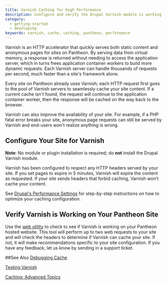 ```yaml
---
title: Varnish Caching for High Performance
description: Configure and verify the Drupal Varnish module is working on your site.
category:
  - getting-started
  - developing
keywords: varnish, cache, caching, pantheon, performance
---
```

Varnish is an HTTP accelerator that quickly serves both static content and anonymous pages for sites on Pantheon. By serving data from virtual memory, a response is returned without needing to access the application server, which in turns frees application container workers to build more dynamic requests. Each Varnish server can handle thousands of requests per second, much faster than a site's framework alone.  

Every site on Pantheon already uses Varnish; each HTTP request first goes to the pool of Varnish servers to seamlessly cache your site content. If a current cache isn't found, the request will continue to the application container worker, then the response will be cached on the way back to the browser.  

Varnish can also improve the availability of your site. For example, if a PHP fatal error breaks your site, anonymous page requests can still be served by Varnish and end-users won't realize anything is wrong.


## Configure Your Site for Varnish
<div class="alert alert-warning" role="alert">
<strong>Note</strong>:
No module or plugin installation is required; do <strong>not</strong> install the Drupal Varnish module.  </div>

Varnish has been configured to respect any HTTP headers served by your site. If you set pages to expire in 5 minutes, Varnish will expire the content as requested. If your site sends headers that forbid caching, Varnish won't cache your content.  

See [Drupal's Performance Settings](/docs/articles/drupal/drupal-s-performance-and-caching-settings) for step-by-step instructions on how to optimize your caching configuration.

## Verify Varnish is Working on Your Pantheon Site

Use the [web utility](http://varnishcheck.getpantheon.com/) to check to see if Varnish is working on your Pantheon hosted website. This tool will perform up to two web requests to your site and will check the headers to determine if Varnish can cache your site. If not, it will make recommendations specific to your site configuration. If you have any feedback, let us know by sending in a support ticket.

##See Also
[Debugging Cache](/docs/articles/sites/varnish/debugging-cache/)

[Testing Varnish](/docs/articles/sites/varnish/testing-varnish/)

[Caching: Advanced Topics](/docs/articles/sites/varnish/caching-advancedtopics/)
